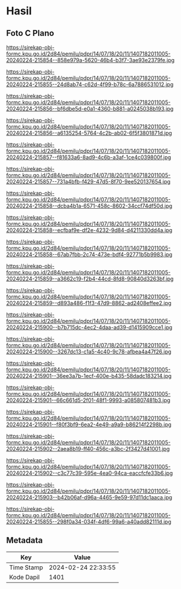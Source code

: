 # Hasil

## Foto C Plano

https://sirekap-obj-formc.kpu.go.id/2d84/pemilu/pdpr/14/07/18/20/11/1407182011005-20240224-215854--858e979a-5620-46b4-b3f7-3ae93e2379fe.jpg

https://sirekap-obj-formc.kpu.go.id/2d84/pemilu/pdpr/14/07/18/20/11/1407182011005-20240224-215855--24d8ab74-c62d-4f99-b78c-6a7886531012.jpg

https://sirekap-obj-formc.kpu.go.id/2d84/pemilu/pdpr/14/07/18/20/11/1407182011005-20240224-215856--bf6dbe5d-e0a1-4360-b881-a0245038b193.jpg

https://sirekap-obj-formc.kpu.go.id/2d84/pemilu/pdpr/14/07/18/20/11/1407182011005-20240224-215856--a6135254-5764-4c2b-ab02-6f5f3801871d.jpg

https://sirekap-obj-formc.kpu.go.id/2d84/pemilu/pdpr/14/07/18/20/11/1407182011005-20240224-215857--f81633a6-8ad9-4c6b-a3af-1ce4c039800f.jpg

https://sirekap-obj-formc.kpu.go.id/2d84/pemilu/pdpr/14/07/18/20/11/1407182011005-20240224-215857--731a4bfb-f429-47d5-8f70-9ee520137654.jpg

https://sirekap-obj-formc.kpu.go.id/2d84/pemilu/pdpr/14/07/18/20/11/1407182011005-20240224-215858--dcba4b1a-6571-458c-8602-34ccf74df50d.jpg

https://sirekap-obj-formc.kpu.go.id/2d84/pemilu/pdpr/14/07/18/20/11/1407182011005-20240224-215858--ecfbaf9e-df2e-4232-9d84-d4211330dd4a.jpg

https://sirekap-obj-formc.kpu.go.id/2d84/pemilu/pdpr/14/07/18/20/11/1407182011005-20240224-215858--67ab7fbb-2c74-473e-bdf4-92771b5b9983.jpg

https://sirekap-obj-formc.kpu.go.id/2d84/pemilu/pdpr/14/07/18/20/11/1407182011005-20240224-215859--a3662c19-f2b4-44cd-8fd8-90840d3263bf.jpg

https://sirekap-obj-formc.kpu.go.id/2d84/pemilu/pdpr/14/07/18/20/11/1407182011005-20240224-215859--d893a486-f1f3-47d9-8862-ad2408effee2.jpg

https://sirekap-obj-formc.kpu.go.id/2d84/pemilu/pdpr/14/07/18/20/11/1407182011005-20240224-215900--b7b715dc-4ec2-4daa-ad39-d1415909cce1.jpg

https://sirekap-obj-formc.kpu.go.id/2d84/pemilu/pdpr/14/07/18/20/11/1407182011005-20240224-215900--3267dc13-c1a5-4c40-9c78-afbea4a47f26.jpg

https://sirekap-obj-formc.kpu.go.id/2d84/pemilu/pdpr/14/07/18/20/11/1407182011005-20240224-215901--36ee3a7b-1ecf-400e-b435-58dadc183214.jpg

https://sirekap-obj-formc.kpu.go.id/2d84/pemilu/pdpr/14/07/18/20/11/1407182011005-20240224-215901--66c661d5-2f01-48f1-9993-a085807481b3.jpg

https://sirekap-obj-formc.kpu.go.id/2d84/pemilu/pdpr/14/07/18/20/11/1407182011005-20240224-215901--f80f3bf9-6ea2-4e49-a9a9-b86214f2298b.jpg

https://sirekap-obj-formc.kpu.go.id/2d84/pemilu/pdpr/14/07/18/20/11/1407182011005-20240224-215902--2aea8b19-ff40-456c-a3bc-2f3427d41001.jpg

https://sirekap-obj-formc.kpu.go.id/2d84/pemilu/pdpr/14/07/18/20/11/1407182011005-20240224-215902--c3c77c39-595e-4ea0-94ca-eaccfcfe33b6.jpg

https://sirekap-obj-formc.kpu.go.id/2d84/pemilu/pdpr/14/07/18/20/11/1407182011005-20240224-215903--b42b06af-d96a-4465-9e59-97d11dc1aaca.jpg

https://sirekap-obj-formc.kpu.go.id/2d84/pemilu/pdpr/14/07/18/20/11/1407182011005-20240224-215855--298f0a34-034f-4df6-99a6-a40add82111d.jpg


## Metadata

| Key        | Value               |
| ---------- | ------------------- |
| Time Stamp | 2024-02-24 22:33:55 |
| Kode Dapil | 1401                |



